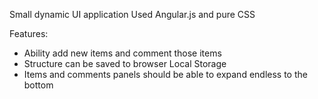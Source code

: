 Small dynamic UI application
Used Angular.js and pure CSS

Features:
- Ability add new items and comment those items
- Structure can be saved to browser Local Storage
- Items and comments panels should be able to expand endless to the bottom